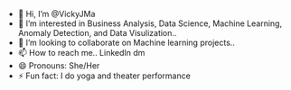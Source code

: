 - 👋 Hi, I’m @VickyJMa
- 👀 I’m interested in Business Analysis, Data Science, Machine Learning, Anomaly Detection, and Data Visulization..
- 💞️ I’m looking to collaborate on Machine learning projects..
- 📫 How to reach me.. LinkedIn dm
- 😄 Pronouns: She/Her
- ⚡ Fun fact: I do yoga and theater performance

<!---
VickyJMa/VickyJMa is a ✨ special ✨ repository because its `README.md` (this file) appears on your GitHub profile.
You can click the Preview link to take a look at your changes.
--->
